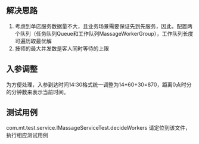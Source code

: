 ## 解决思路
1. 考虑到单店服务数据量不大，且业务场景需要保证先到先服务，因此，配置两个队列（任务队列Queue<MassageClient>和工作队列MassageWorkerGroup），工作队列长度可遍历取最优解
2. 技师的最大并发数是客人同时等待的上限

## 入参调整
为方便处理，入参到达时间14:30格式统一调整为14*60+30=870，距离0点时分的分钟数来表示当前时间。

## 测试用例
com.mt.test.service.IMassageServiceTest.decideWorkers
请定位到该文件，执行相应测试用例

